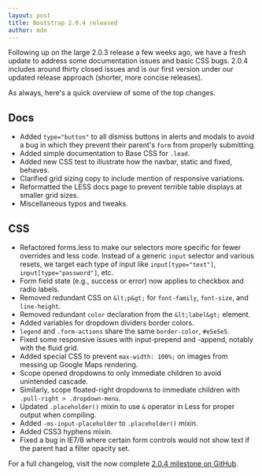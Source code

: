 ```yaml
---
layout: post
title: Bootstrap 2.0.4 released
author: mdo
---
```


Following up on the large 2.0.3 release a few weeks ago, we have a fresh update to address some documentation issues and basic CSS bugs. 2.0.4 includes around thirty closed issues and is our first version under our updated release approach (shorter, more concise releases).

As always, here's a quick overview of some of the top changes.

## Docs

- Added `type="button"` to all dismiss buttons in alerts and modals to avoid a bug in which they prevent their parent's `form` from properly submitting.
- Added simple documentation to Base CSS for `.lead`.
- Added new CSS test to illustrate how the navbar, static and fixed, behaves.
- Clarified grid sizing copy to include mention of responsive variations.
- Reformatted the LESS docs page to prevent terrible table displays at smaller grid sizes.
- Miscellaneous typos and tweaks.

## CSS

- Refactored forms.less to make our selectors more specific for fewer overrides and less code. Instead of a generic `input` selector and various resets, we target each type of input like `input[type="text"]`, `input[type="password"]`, etc.
- Form field state (e.g., success or error) now applies to checkbox and radio labels.
- Removed redundant CSS on `&lt;p&gt;` for `font-family`, `font-size`, and `line-height`.
- Removed redundant `color` declaration from the `&lt;label&gt;` element.
- Added variables for dropdown dividers border colors.
- `legend` and `.form-actions` share the same `border-color`, `#e5e5e5`.
- Fixed some responsive issues with input-prepend and -append, notably with the fluid grid.
- Added special CSS to prevent `max-width: 100%;` on images from messing up Google Maps rendering.
- Scope opened dropdowns to only immediate children to avoid unintended cascade.
- Similarly, scope floated-right dropdowns to immediate children with `.pull-right > .dropdown-menu`.
- Updated `.placeholder()` mixin to use `&` operator in Less for proper output when compiling.
- Added `-ms-input-placeholder` to `.placeholder()` mixin.
- Added CSS3 hyphens mixin.
- Fixed a bug in IE7/8 where certain form controls would not show text if the parent had a filter opacity set.

For a full changelog, visit the now complete [2.0.4 milestone on GitHub](https://github.com/twbs/bootstrap/issues?milestone=11&q=is%3Aclosed).
